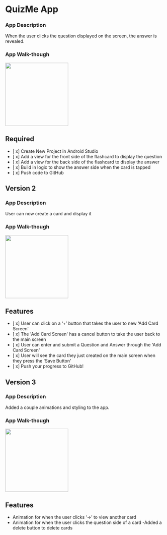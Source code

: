 # QuizMe App
### App Description 
When the user clicks the question displayed on the screen, the answer is revealed.

### App Walk-though
<img src="http://recordit.co/OhSu9M8lId.gif" width=200><br>



## Required
- [ x] Create New Project in Android Studio
- [ x] Add a view for the front side of the flashcard to display the question
- [ x] Add a view for the back side of the flashcard to display the answer
- [ x] Build in logic to show the answer side when the card is tapped
- [ x] Push code to GitHub


## Version 2

### App Description
User can now create a card and display it

### App Walk-though

<img src=http://recordit.co/1TaQW0Wc6o.gif width=200><br>

## Features
- [ x] User can click on a ‘+’ button that takes the user to new ‘Add Card Screen’
- [ x] The 'Add Card Screen' has a cancel button to take the user back to the main screen
- [ x] User can enter and submit a Question and Answer through the 'Add Card Screen'
- [ x] User will see the card they just created on the main screen when they press the 'Save Button'
- [ x] Push your progress to GitHub!


## Version 3

### App Description
Added a couple animations and styling to the app.

### App Walk-though

<img src=http://recordit.co/rHCB4wYUKk.gif width=200><br>

## Features
- Animation for when the user clicks ‘->’  to view another card
- Animation for when the user clicks the question side of a card
-Added a delete button to delete cards
